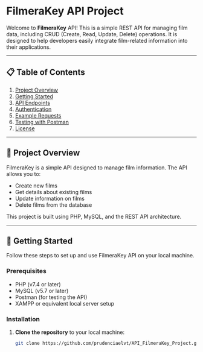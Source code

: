 # FilmeraKey API Project

Welcome to **FilmeraKey** API! This is a simple REST API for managing film data, including CRUD (Create, Read, Update, Delete) operations. It is designed to help developers easily integrate film-related information into their applications.

---

## 📋 Table of Contents

1. [Project Overview](#project-overview)
2. [Getting Started](#getting-started)
3. [API Endpoints](#api-endpoints)
4. [Authentication](#authentication)
5. [Example Requests](#example-requests)
6. [Testing with Postman](#testing-with-postman)
7. [License](#license)

---

## 🧐 Project Overview

FilmeraKey is a simple API designed to manage film information. The API allows you to:

- Create new films
- Get details about existing films
- Update information on films
- Delete films from the database

This project is built using PHP, MySQL, and the REST API architecture.

---

## 🚀 Getting Started

Follow these steps to set up and use FilmeraKey API on your local machine.

### Prerequisites

- PHP (v7.4 or later)
- MySQL (v5.7 or later)
- Postman (for testing the API)
- XAMPP or equivalent local server setup

### Installation

1. **Clone the repository** to your local machine:
   ```bash
   git clone https://github.com/prudenciaelvt/API_FilmeraKey_Project.git
